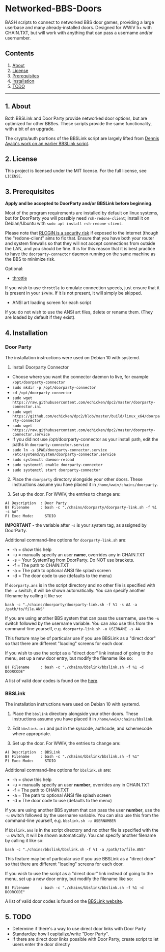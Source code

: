 # Networked-BBS-Doors

BASH scripts to connect to networked BBS door games, providing a large userbase and 
many already-installed doors.  Designed for WWIV 5+ with CHAIN.TXT, but 
will work with anything that can pass a username and/or usernumber. 

## Contents
 1. [About](#1-about)
 2. [License](#2-license)
 3. [Prerequisites](#3-prerequisites)
 4. [Installation](#4-installation)
 5. [TODO](#5-todo)

***

## 1. About

Both BBSLink and Door Party provide networked door options, but are optimized for
other BBSes. These scripts provide the same functionality, with a bit of an upgrade.

The crypto/auth portions of the BBSLink script are largely lifted from [Dennis Ayala's 
work on an earlier BBSLink script](http://www.bbslink.net/sysop/linux.php).

## 2. License

This project is licensed under the MIT license. For the full license, see `LICENSE`.

## 3. Prerequisites

**Apply and be accepted to DoorParty and/or BBSLink before beginning.**

Most of the program requirements are installed by default on linux systems, but
for DoorParty you will possibly need `rsh-redone-client`; install it on Debian/Ubuntu
with `sudo apt install rsh-redone-client`.

Please note that [RLOGIN is a security risk](https://www.ssh.com/ssh/rlogin) if 
exposed to the internet (though the "redone-client" aims to fix that.  Ensure 
that you have both your router and system firewalls so that they will not 
accept connections from outside the LAN, and you should be 
fine. It is for this reason that it is best practice to have the `doorparty-connector` 
daemon running on the same machine as the BBS to minimize risk.

Optional:

* [throttle](https://linux.die.net/man/1/throttle)

If you wish to use `throttle` to emulate connection speeds, just ensure that 
it is present in your `$PATH`. If it is not present, it will simply be skipped.

* ANSI art loading screen for each script

If you do not wish to use the ANSI art files, delete or rename them. (They are 
loaded by default if they exist).

## 4. Installation

### Door Party

The installation instructions were used on Debian 10 with systemd.

1. Install Doorparty Connector
* Choose where you want the connector daemon to live, for example `/opt/doorparty-connector`
* `sudo mkdir -p /opt/doorparty-connector`
* `cd /opt/doorparty-connector`
* `sudo wget https://raw.githubusercontent.com/echicken/dpc2/master/doorparty-connector.ini`
* `sudo wget https://github.com/echicken/dpc2/blob/master/build/linux_x64/doorparty-connector`
* `sudo wget https://raw.githubusercontent.com/echicken/dpc2/master/doorparty-connector.service`
* If you did not use /opt/doorparty-connector as your install path, edit the paths in `doorparty-connector.service`
* `sudo ln -s $PWD/doorparty-connector.service /etc/systemd/system/doorparty-connector.service`
* `sudo systemctl daemon-reload`
* `sudo systemctl enable doorparty-connector`
* `sudo systemctl start doorparty-connector`
    
2. Place the `doorparty` directory alongside your other doors. These instructions 
assume you have placed it in `/home/wwiv/chains/doorparty`.

3. Set up the door. For WWIV, the entries to change are:

`A) Description  : Door Party`  
`B) Filename     : bash -c "./chains/doorparty/doorparty-link.sh -f %1 -s AA"`  
`F) Exec Mode:     STDIO`  

**IMPORTANT** - the variable after `-s` is your system tag, as assigned by DoorParty.

Additional command-line options for `doorparty-link.sh` are:

* -h = show this help
* -u = manually specify an user **name**, overrides any in CHAIN.TXT
* -s = Your SystemTag from DoorParty. Do NOT use brackets.
* -f = The path to CHAIN.TXT
* -a = The path to optional ANSI file splash screen
* -d = The door code to use (defaults to the menu)

If `doorparty.ans` is in the script directory and no other file is specified with 
the `-a` switch, it will be shown automatically. You can specify another filename 
by calling it like so: 

`bash -c "./chains/doorparty/doorparty-link.sh -f %1 -s AA -a /path/to/file.ANS"`

If you are using another BBS system that can pass the username, use the `-u` 
switch followed by the username variable.  You can also use this from the 
command-line yourself, e.g. `doorparty-link.sh -u USERNAME -s AA`

This feature may be of particular use if you use BBSLink as a "direct door" so 
that there are different "loading" screens for each door.

If you wish to use the script as a "direct door" link instead of going to the 
menu, set up a new door entry, but modify the filename like so:

`B) Filename     : bash -c "./chains/bbslink/bbslink.sh -f %1 -d DOORCODE"`

A list of valid door codes is found on the [here](https://wiki.throwbackbbs.com/doku.php?id=doorcode).

### BBSLink

The installation instructions were used on Debian 10 with systemd.

1. Place the `bbslink` directory alongside your other doors. These instructions 
assume you have placed it in `/home/wwiv/chains/bbslink`.

2. Edit `bbslink.ini` and put in the syscode, authcode, and schemecode where 
appropriate.

3. Set up the door. For WWIV, the entries to change are:

`A) Description  : BBSLink`  
`B) Filename     : bash -c "./chains/bbslink/bbslink.sh -f %1"`  
`F) Exec Mode:     STDIO`  

Additional command-line options for `bbslink.sh` are:

* -h = show this help
* -u = manually specify an user **number**, overrides any in CHAIN.TXT
* -f = The path to CHAIN.TXT
* -a = The path to optional ANSI file splash screen
* -d = The door code to use (defaults to the menu)

If you are using another BBS system that can pass the user **number**, use the `-u` 
switch followed by the username variable.  You can also use this from the 
command-line yourself, e.g. `bbslink.sh -u USERNUMBER`

If `bbslink.ans` is in the script directory and no other file is specified with 
the `-a` switch, it will be shown automatically. You can specify another filename 
by calling it like so: 

`bash -c "./chains/bbslink/bbslink.sh -f %1 -a /path/to/file.ANS"`

This feature may be of particular use if you use BBSLink as a "direct door" so 
that there are different "loading" screens for each door.

If you wish to use the script as a "direct door" link instead of going to the 
menu, set up a new door entry, but modify the filename like so:

`B) Filename     : bash -c "./chains/bbslink/bbslink.sh -f %1 -d DOORCODE"`

A list of valid door codes is found on the [BBSLink website](http://www.bbslink.net/sysop/).

## 5. TODO

* Determine if there's a way to use direct door links with Door Party
* Standardize how I capitalize/write "Door Party".  
* If there are direct door links possible with Door Party, create script to let 
users enter the door directly 
